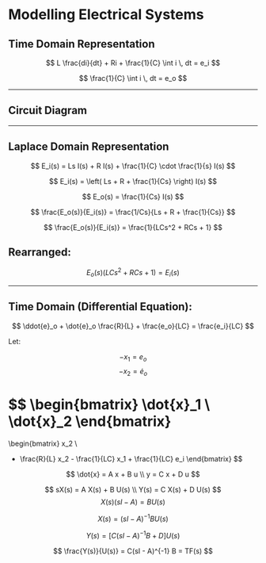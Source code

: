 #  Modelling Electrical Systems

## Time Domain Representation

$$
L \frac{di}{dt} + Ri + \frac{1}{C} \int i \, dt = e_i
$$

$$
\frac{1}{C} \int i \, dt = e_o
$$

---

## Circuit Diagram


---

## Laplace Domain Representation

$$
E_i(s) = Ls I(s) + R I(s) + \frac{1}{C} \cdot \frac{1}{s} I(s)
$$

$$
E_i(s) = \left( Ls + R + \frac{1}{Cs} \right) I(s)
$$

$$
E_o(s) = \frac{1}{Cs} I(s)
$$


$$
\frac{E_o(s)}{E_i(s)} = \frac{1/Cs}{Ls + R + \frac{1}{Cs}}
$$

$$
\frac{E_o(s)}{E_i(s)} = \frac{1}{LCs^2 + RCs + 1}
$$

## Rearranged:

$$
E_o(s) \left( LCs^2 + RCs + 1 \right) = E_i(s)
$$

---

## Time Domain (Differential Equation):

$$
\ddot{e}_o + \dot{e}_o \frac{R}{L} + \frac{e_o}{LC} = \frac{e_i}{LC}
$$


Let:

$$-  x_1 = e_o$$
$$-  x_2 = \dot{e}_o $$

$$
\begin{bmatrix}
\dot{x}_1 \\
\dot{x}_2
\end{bmatrix}
= 
\begin{bmatrix}
x_2 \\
- \frac{R}{L} x_2 - \frac{1}{LC} x_1 + \frac{1}{LC} e_i
\end{bmatrix}
$$

$$
\dot{x} = A x + B u \\
y = C x + D u
$$

$$
sX(s) = A X(s) + B U(s) \\
Y(s) = C X(s) + D U(s)
$$
$$
X(s)(sI - A) = B U(s)
$$

$$
X(s) = (sI - A)^{-1} B U(s)
$$

$$
Y(s) = \left[ C(sI - A)^{-1} B + D \right] U(s)
$$

$$
\frac{Y(s)}{U(s)} = C(sI - A)^{-1} B = TF(s)
$$
